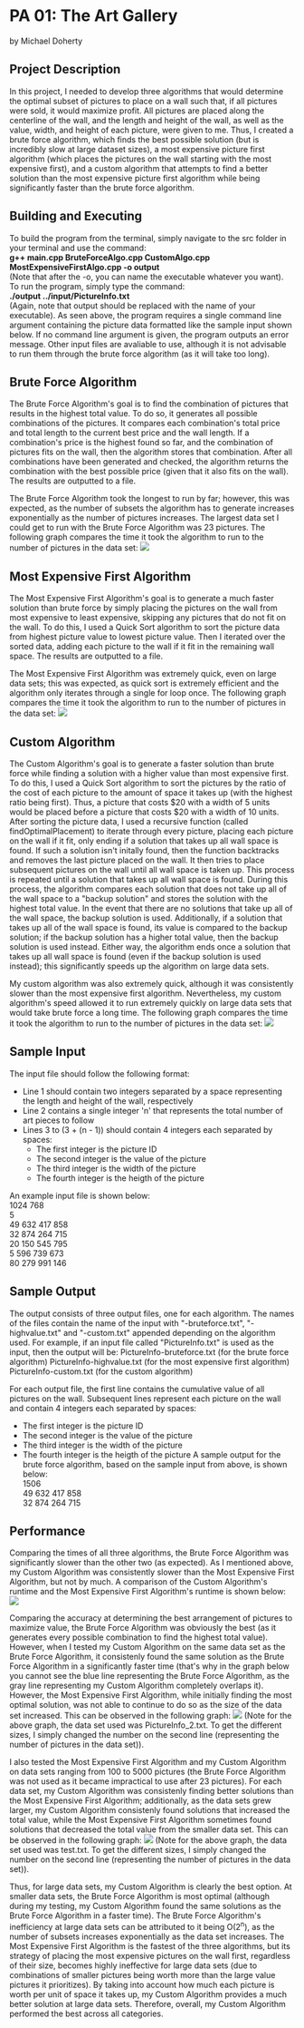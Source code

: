 # PA 01: The Art Gallery
by Michael Doherty

## Project Description
In this project, I needed to develop three algorithms that would determine the optimal subset of pictures to place on a wall such that, if all pictures were sold, it would maximize profit. All pictures are placed along the centerline of the wall, and the length and height of the wall, as well as the value, width, and height of each picture, were given to me. Thus, I created a brute force algorithm, which finds the best possible solution (but is incredibly slow at large dataset sizes), a most expensive picture first algorithm (which places the pictures on the wall starting with the most expensive first), and a custom algorithm that attempts to find a better solution than the most expensive picture first algorithm while being significantly faster than the brute force algorithm.

## Building and Executing
To build the program from the terminal, simply navigate to the src folder in your terminal and use the command:  
**g++ main.cpp BruteForceAlgo.cpp CustomAlgo.cpp MostExpensiveFirstAlgo.cpp -o output**  
(Note that after the -o, you can name the executable whatever you want). To run the program, simply type the command:  
**./output ../input/PictureInfo.txt**  
(Again, note that output should be replaced with the name of your executable). As seen above, the program requires a single command line argument containing the picture data formatted like the sample input shown below. If no command line argument is given, the program outputs an error message. Other input files are avaliable to use, although it is not advisable to run them through the brute force algorithm (as it will take too long).

## Brute Force Algorithm
The Brute Force Algorithm's goal is to find the combination of pictures that results in the highest total value. To do so, it generates all possible combinations of the pictures. It compares each combination's total price and total length to the current best price and the wall length. If a combination's price is the highest found so far, and the combination of pictures fits on the wall, then the algorithm stores that combination. After all combinations have been generated and checked, the algorithm returns the combination with the best possible price (given that it also fits on the wall). The results are outputted to a file.

The Brute Force Algorithm took the longest to run by far; however, this was expected, as the number of subsets the algorithm has to generate increases exponentially as the number of pictures increases. The largest data set I could get to run with the Brute Force Algorithm was 23 pictures. The following graph compares the time it took the algorithm to run to the number of pictures in the data set:
![](images/Algo%20Project%201%20Graph%201.png)

## Most Expensive First Algorithm
The Most Expensive First Algorithm's goal is to generate a much faster solution than brute force by simply placing the pictures on the wall from most expensive to least expensive, skipping any pictures that do not fit on the wall. To do this, I used a Quick Sort algorithm to sort the picture data from highest picture value to lowest picture value. Then I iterated over the sorted data, adding each picture to the wall if it fit in the remaining wall space. The results are outputted to a file. 

The Most Expensive First Algorithm was extremely quick, even on large data sets; this was expected, as quick sort is extremely efficient and the algorithm only iterates through a single for loop once. The following graph compares the time it took the algorithm to run to the number of pictures in the data set:
![](images/Algo%20Project%201%20Graph%202.png)

## Custom Algorithm
The Custom Algorithm's goal is to generate a faster solution than brute force while finding a solution with a higher value than most expensive first. To do this, I used a Quick Sort algorithm to sort the pictures by the ratio of the cost of each picture to the amount of space it takes up (with the highest ratio being first). Thus, a picture that costs $20 with a width of 5 units would be placed before a picture that costs $20 with a width of 10 units. After sorting the picture data, I used a recursive function (called findOptimalPlacement) to iterate through every picture, placing each picture on the wall if it fit, only ending if a solution that takes up all wall space is found. If such a solution isn't initally found, then the function backtracks and removes the last picture placed on the wall. It then tries to place subsequent pictures on the wall until all wall space is taken up. This process is repeated until a solution that takes up all wall space is found. During this process, the algorithm compares each solution that does not take up all of the wall space to a "backup solution" and stores the solution with the highest total value. In the event that there are no solutions that take up all of the wall space, the backup solution is used. Additionally, if a solution that takes up all of the wall space is found, its value is compared to the backup solution; if the backup solution has a higher total value, then the backup solution is used instead. Either way, the algorithm ends once a solution that takes up all wall space is found (even if the backup solution is used instead); this significantly speeds up the algorithm on large data sets.

My custom algorithm was also extremely quick, although it was consistently slower than the most expensive first algorithm. Nevertheless, my custom algorithm's speed allowed it to run extremely quickly on large data sets that would take brute force a long time. The following graph compares the time it took the algorithm to run to the number of pictures in the data set:
![](images/Algo%20Project%201%20Graph%203.png)

## Sample Input
The input file should follow the following format:
- Line 1 should contain two integers separated by a space representing the length and height of the wall, respectively
- Line 2 contains a single integer 'n' that represents the total number of art pieces to follow
- Lines 3 to (3 + (n - 1)) should contain 4 integers each separated by spaces:
    - The first integer is the picture ID  
    - The second integer is the value of the picture  
    - The third integer is the width of the picture  
    - The fourth integer is the heigth of the picture  

An example input file is shown below:  
1024 768  
5  
49 632 417 858  
32 874 264 715  
20 150 545 795  
5 596 739 673  
80 279 991 146  

## Sample Output
The output consists of three output files, one for each algorithm. The names of the files contain the name of the input with "-bruteforce.txt", "-highvalue.txt" and "-custom.txt" appended depending on the algorithm used. For example, if an input file called "PictureInfo.txt" is used as the input, then the output will be:
PictureInfo-bruteforce.txt (for the brute force algorithm)
PictureInfo-highvalue.txt (for the most expensive first algorithm)
PictureInfo-custom.txt (for the custom algorithm)

For each output file, the first line contains the cumulative value of all pictures on the wall. Subsequent lines represent each picture on the wall and contain 4 integers each separated by spaces:
  - The first integer is the picture ID
  - The second integer is the value of the picture
  - The third integer is the width of the picture
  - The fourth integer is the heigth of the picture
A sample output for the brute force algorithm, based on the sample input from above, is shown below:  
1506  
49 632 417 858  
32 874 264 715  

## Performance
Comparing the times of all three algorithms, the Brute Force Algorithm was significantly slower than the other two (as expected). As I mentioned above, my Custom Algorithm was consistently slower than the Most Expensive First Algorithm, but not by much. A comparison of the Custom Algorithm's runtime and the Most Expensive First Algorithm's runtime is shown below:
![](images/Algo%20Project%201%20Graph%204.png)

Comparing the accuracy at determining the best arrangement of pictures to maximize value, the Brute Force Algorithm was obviously the best (as it generates every possible combination to find the highest total value). However, when I tested my Custom Algorithm on the same data set as the Brute Force Algorithm, it consistenly found the same solution as the Brute Force Algorithm in a significantly faster time (that's why in the graph below you cannot see the blue line representing the Brute Force Algorithm, as the gray line representing my Custom Algorithm completely overlaps it). However, the Most Expensive First Algorithm, while initially finding the most optimal solution, was not able to continue to do so as the size of the data set increased. This can be observed in the following graph:
![](images/Algo%20Project%201%20Graph%206.png)
(Note for the above graph, the data set used was PictureInfo_2.txt. To get the different sizes, I simply changed the number on the second line (representing the number of pictures in the data set)).

I also tested the Most Expensive First Algorithm and my Custom Algorithm on data sets ranging from 100 to 5000 pictures (the Brute Force Algorithm was not used as it became impractical to use after 23 pictures). For each data set, my Custom Algorithm was consistenly finding better solutions than the Most Expensive First Algorithm; additionally, as the data sets grew larger, my Custom Algorithm consistenly found solutions that increased the total value, while the Most Expensive First Algorithm sometimes found solutions that decreased the total value from the smaller data set. This can be observed in the following graph:
![](images/Algo%20Project%201%20Graph%205.png)
(Note for the above graph, the data set used was test.txt. To get the different sizes, I simply changed the number on the second line (representing the number of pictures in the data set)).

Thus, for large data sets, my Custom Algorithm is clearly the best option. At smaller data sets, the Brute Force Algorithm is most optimal (although during my testing, my Custom Algorithm found the same solutions as the Brute Force Algorithm in a faster time). The Brute Force Algorithm's inefficiency at large data sets can be attributed to it being O(2<sup>n</sup>), as the number of subsets increases exponentially as the data set increases. The Most Expensive First Algorithm is the fastest of the three algorithms, but its strategy of placing the most expensive pictures on the wall first, regardless of their size, becomes highly ineffective for large data sets (due to combinations of smaller pictures being worth more than the large value pictures it prioritizes). By taking into account how much each picture is worth per unit of space it takes up, my Custom Algorithm provides a much better solution at large data sets. Therefore, overall, my Custom Algorithm performed the best across all categories.
